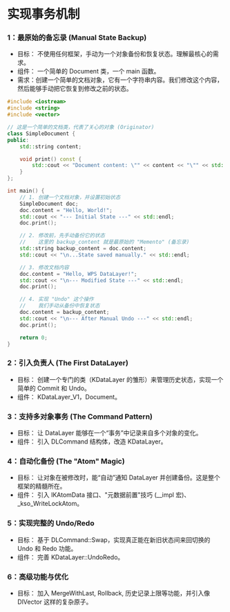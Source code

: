 # 实现事务机制
### 1：最原始的备忘录 (Manual State Backup)

- 目标： 不使用任何框架，手动为一个对象备份和恢复状态。理解最核心的需求。
- 组件： 一个简单的 Document 类，一个 main 函数。
- 需求：创建一个简单的文档对象，它有一个字符串内容。我们修改这个内容，然后能够手动把它恢复到修改之前的状态。

```c++
#include <iostream>
#include <string>
#include <vector>

// 这是一个简单的文档类，代表了关心的对象 (Originator)
class SimpleDocument {
public:
    std::string content;

    void print() const {
        std::cout << "Document content: \"" << content << "\"" << std::endl;
    }
};

int main() {
    // 1. 创建一个文档对象，并设置初始状态
    SimpleDocument doc;
    doc.content = "Hello, World!";
    std::cout << "--- Initial State ---" << std::endl;
    doc.print();

    // 2. 修改前，先手动备份它的状态
    //    这里的 backup_content 就是最原始的 "Memento" (备忘录)
    std::string backup_content = doc.content;
    std::cout << "\n...State saved manually." << std::endl;

    // 3. 修改文档内容
    doc.content = "Hello, WPS DataLayer!";
    std::cout << "\n--- Modified State ---" << std::endl;
    doc.print();

    // 4. 实现 "Undo" 这个操作
    //    我们手动从备份中恢复状态
    doc.content = backup_content;
    std::cout << "\n--- After Manual Undo ---" << std::endl;
    doc.print();

    return 0;
}
```



###  2：引入负责人 (The First DataLayer)

- 目标： 创建一个专门的类（KDataLayer 的雏形）来管理历史状态，实现一个简单的 Commit 和 Undo。
- 组件： KDataLayer_V1，Document。

###  3：支持多对象事务 (The Command Pattern)

- 目标： 让 DataLayer 能够在一个“事务”中记录来自多个对象的变化。
- 组件： 引入 DLCommand 结构体，改造 KDataLayer。

###  4：自动化备份 (The "Atom" Magic)

- 目标： 让对象在被修改时，能“自动”通知 DataLayer 并创建备份。这是整个框架的精髓所在。
- 组件： 引入 IKAtomData 接口、"元数据前置"技巧 (__impl 宏)、_kso_WriteLockAtom。

###  5：实现完整的 Undo/Redo

- 目标： 基于 DLCommand::Swap，实现真正能在新旧状态间来回切换的 Undo 和 Redo 功能。
- 组件： 完善 KDataLayer::UndoRedo。

###  6：高级功能与优化

- 目标： 加入 MergeWithLast, Rollback, 历史记录上限等功能，并引入像 DlVector 这样的复杂原子。
